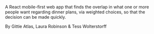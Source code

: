 A React mobile-first web app that finds the overlap in what one or more people want regarding dinner plans, via weighted choices, so that the decision can be made quickly.

By Gittie Atlas, Laura Robinson & Tess Wolterstorff
